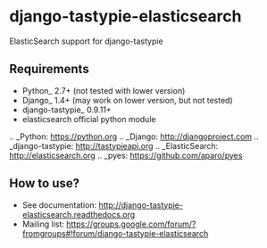 django-tastypie-elasticsearch
=============================

ElasticSearch support for django-tastypie

Requirements
------------

* Python_ 2.7+ (not tested with lower version)
* Django_ 1.4+ (may work on lower version, but not tested)
* django-tastypie_ 0.9.11+
* elasticsearch official python module

.. _Python: https://python.org
.. _Django: http://djangoproject.com
.. _django-tastypie: http://tastypieapi.org
.. _ElasticSearch: http://elasticsearch.org
.. _pyes: https://github.com/aparo/pyes

How to use?
-----------

* See documentation: http://django-tastypie-elasticsearch.readthedocs.org
* Mailing list: https://groups.google.com/forum/?fromgroups#!forum/django-tastypie-elasticsearch
